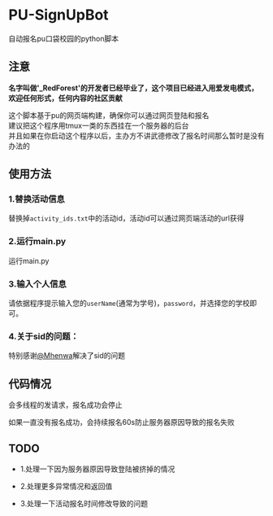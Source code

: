 # PU-SignUpBot
自动报名pu口袋校园的python脚本

## 注意

**名字叫做'_RedForest'的开发者已经毕业了，这个项目已经进入用爱发电模式，欢迎任何形式，任何内容的社区贡献**

这个脚本基于pu的网页端构建，确保你可以通过网页登陆和报名  
建议把这个程序用tmux一类的东西挂在一个服务器的后台  
并且如果在你启动这个程序以后，主办方不讲武德修改了报名时间那么暂时是没有办法的

## 使用方法

### 1.替换活动信息

替换掉`activity_ids.txt`中的活动id，活动id可以通过网页端活动的url获得

### 2.运行main.py

运行main.py

### 3.输入个人信息

请依据程序提示输入您的`userName`(通常为学号)，`password`，并选择您的学校即可。



### 4.关于sid的问题：

 特别感谢[@Mhenwa](https://github.com/Mhenwa)解决了sid的问题

## 代码情况

会多线程的发请求，报名成功会停止

如果一直没有报名成功，会持续报名60s防止服务器原因导致的报名失败

## TODO

+ 1.处理一下因为服务器原因导致登陆被挤掉的情况

+ 2.处理更多异常情况和返回值

+ 3.处理一下活动报名时间修改导致的问题
